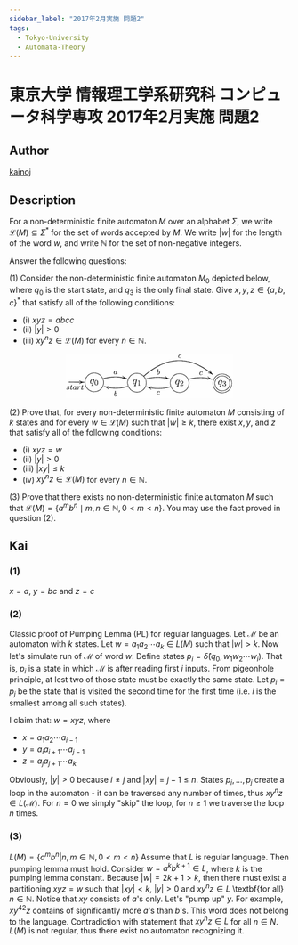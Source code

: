 ```yaml
---
sidebar_label: "2017年2月実施 問題2"
tags:
  - Tokyo-University
  - Automata-Theory
---
```

# 東京大学 情報理工学系研究科 コンピュータ科学専攻 2017年2月実施 問題2

## **Author**
[kainoj](https://github.com/kainoj/utokyo-cs)

## **Description**
For a non-deterministic finite automaton $M$ over an alphabet $\Sigma$, we write $\mathcal{L}(M) \subseteq \Sigma^*$ for the set of words accepted by $M$. We write $|w|$ for the length of the word $w$, and write $\mathbb{N}$ for the set of non-negative integers.

Answer the following questions:

(1) Consider the non-deterministic finite automaton $M_0$ depicted below, where $q_0$ is the start state, and $q_3$ is the only final state. Give $x, y, z \in \{a, b, c\}^*$ that satisfy all of the following conditions:
   
- (i) $xyz = abcc$
- (ii) $|y| > 0$
- (iii) $x y^n z \in \mathcal{L}(M)$ for every $n \in \mathbb{N}$.
   
<figure style="text-align:center;">
  <img src="https://raw.githubusercontent.com/Myyura/the_kai_project_assets/main/kakomonn/tokyo_university/IST/cs_201702_2_p1.png" width="300" height="80" alt=""/>
</figure>

(2) Prove that, for every non-deterministic finite automaton $M$ consisting of $k$ states and for every $w \in \mathcal{L}(M)$ such that $|w| \ge k$, there exist $x, y,$ and $z$ that satisfy all of the following conditions:

- (i) $xyz = w$
- (ii) $|y| > 0$
- (iii) $|xy| \le k$
- (iv) $x y^n z \in \mathcal{L}(M)$ for every $n \in \mathbb{N}$.

(3) Prove that there exists no non-deterministic finite automaton $M$ such that $\mathcal{L}(M) = \{ a^m b^n \mid m, n \in \mathbb{N}, 0 < m < n \}$. You may use the fact proved in question (2).

## **Kai**
### (1)
$x = a$, $y = bc$ and $z = c$

### (2)
Classic proof of Pumping Lemma (PL) for regular languages.
Let $\mathcal{M}$ be an automaton with $k$ states.
Let $w = a_1a_2\cdots a_k \in L(M)$ such that $|w| > k$.
Now let's simulate run of $\mathcal{M}$ of word $w$.
Define states $p_i = \hat\delta(q_0, w_1w_2\cdots w_i)$.
That is, $p_i$ is a state in which $\mathcal{M}$ is after reading first $i$ inputs.
From pigeonhole principle, at lest two of those state must be exactly the same state.
Let $p_i = p_j$ be the state that is visited the second time for the first time (i.e. $i$ is the smallest among all such states).

I claim that: $w = xyz$, where

- $x = a_1a_2\cdots a_{i-1}$
- $y = a_ia_{i+1}\cdots a_{j-1}$
- $z = a_ja_{j+1}\cdots a_k$

Obviously, $|y| > 0$ because $i\neq j$ and $|xy| = j - 1 \leq n$.
States $p_i, \dots, p_j$ create a loop in the automaton - it can be traversed any number of times, thus $xy^nz \in L(\mathcal{M})$.
For $n=0$ we simply "skip" the loop, for $n\geq 1$ we traverse the loop $n$ times.

### (3)
$L(M) = \{ a^m b^n | n,m \in \mathbb{N}, 0<m<n \}$
Assume that $L$ is regular language.
Then pumping lemma must hold.
Consider $w = a^k b^{k+1} \in L$, where $k$ is the pumping lemma constant.
Because $|w| = 2k + 1 > k$, then there must exist a partitioning
$xyz = w$ such that $|xy| < k$, $|y|>0$ and $xy^nz \in L$ \textbf{for all} $n\in\mathbb{N}$.
Notice that $xy$ consists of $a$'s only.
Let's "pump up" $y$.
For example, $xy^{42}z$ contains of significantly more $a$'s than $b$'s.
This word does not belong to the language.
Contradiction with statement that $x y^n z \in L$ for all $n\in N$.
$L(M)$ is not regular, thus there exist no automaton recognizing it.
